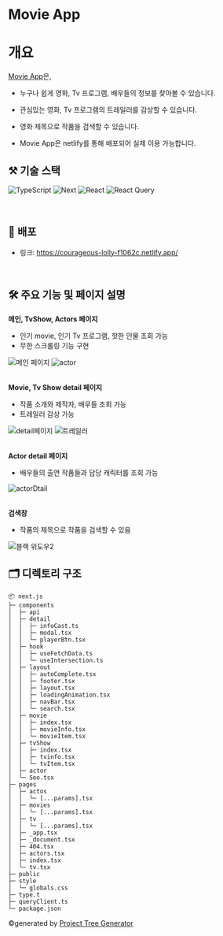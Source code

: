 # **Movie App**

# 개요

<a href="http://courageous-lolly-f1062c.netlify.app/">Movie App</a>은,

- 누구나 쉽게 영화, Tv 프로그램, 배우들의 정보를 찾아볼 수 있습니다.
- 관심있는 영화, Tv 프로그램의 트레일러를 감상할 수 있습니다.
- 영화 제목으로 작품을 검색할 수 있습니다.

- Movie App은 netlify를 통해 배포되어 실제 이용 가능합니다.

## ⚒️ 기술 스택

![TypeScript](https://img.shields.io/badge/typescript-%23007ACC.svg?style=for-the-badge&logo=typescript&logoColor=white)
![Next](https://img.shields.io/badge/Next.js-000000?style=for-the-badge&logo=Next.js&logoColor=white)
![React](https://img.shields.io/badge/react-61DAFB?style=for-the-badge&logo=react&logoColor=black)
![React Query](https://img.shields.io/badge/-React%20Query-FF4154?style=for-the-badge&logo=react%20query&logoColor=white)

<br>

## 📜 배포

- 링크: https://courageous-lolly-f1062c.netlify.app/

<br>

## 🛠 주요 기능 및 페이지 설명

<b>메인, TvShow, Actors 페이지</b>

- 인기 movie, 인기 Tv 프로그램, 핫한 인물 조회 가능
- 무한 스크롤링 기능 구현

![메인 페이지](https://user-images.githubusercontent.com/71222288/199270104-3e5cbeef-4dab-439f-b703-511cb870b263.PNG)
![actor](https://user-images.githubusercontent.com/71222288/199270987-59a427c7-86ef-462e-b999-b94fa9f3f9f7.PNG)

<br>
<b>Movie, Tv Show detail 페이지</b>

- 작품 소개와 제작자, 배우들 조회 가능
- 트레일러 감상 가능

![detail페이지](https://user-images.githubusercontent.com/71222288/199270591-ab4ac3d4-2f4a-4cdd-978f-325d6f68d3ed.PNG)
![트레일러](https://user-images.githubusercontent.com/71222288/199270552-4e8d0df6-bf41-4c4f-be0d-24324c7d91db.PNG)

<br>
<b>Actor detail 페이지</b>

- 배우들의 출연 작품들과 담당 캐릭터를 조회 가능

![actorDtail](https://user-images.githubusercontent.com/71222288/199271185-9fae61ad-74ad-4918-873b-56d05c9bc812.PNG)

<br>
<b>검색창</b>

- 작품의 제목으로 작품을 검색할 수 있음

![블랙 위도우2](https://user-images.githubusercontent.com/71222288/199281243-906e35fa-304b-4082-a7b1-d2727daed99a.gif)

## 🗂 디렉토리 구조

```
📦 next.js
├─ components
│  ├─ api
│  ├─ detail
│  │  ├─ infoCast.ts
│  │  ├─ modal.tsx
│  │  └─ playerBtn.tsx
│  ├─ hook
│  │  ├─ useFetchData.ts
│  │  └─ useIntersection.ts
│  ├─ layout
│  │  ├─ autoComplete.tsx
│  │  ├─ footer.tsx
│  │  ├─ layout.tsx
│  │  ├─ loadingAnimation.tsx
│  │  ├─ navBar.tsx
│  │  └─ search.tsx
│  ├─ movie
│  │  ├─ index.tsx
│  │  ├─ movieInfo.tsx
│  │  └─ movieItem.tsx
│  ├─ tvShow
│  │  ├─ index.tsx
│  │  ├─ tvinfo.tsx
│  │  └─ tvItem.tsx
│  ├─ actor
│  └─ Seo.tsx
├─ pages
│  ├─ actos
│  │  └─ [...params].tsx
│  ├─ movies
│  │  └─ [...params].tsx
│  ├─ tv
│  │  └─ [...params].tsx
│  ├─ _app.tsx
│  ├─ _document.tsx
│  ├─ 404.tsx
│  ├─ actors.tsx
│  ├─ index.tsx
│  └─ tv.tsx
├─ public
├─ style
│  └─ globals.css
├─ type.t
├─ queryClient.ts
└─ package.json
```

©generated by [Project Tree Generator](https://woochanleee.github.io/project-tree-generator)

